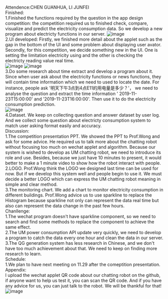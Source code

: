 Attendence:CHEN GUANHUA, LI JUNFEI    
Finished:   
1.Finished the functions required by the question in the app design competition: the competition required us to finished check, compare,
visualize and predict the electricity consumption data. So we develop a new program about electricty functions in our server.
![image](https://github.com/MagicianChen/QA_system/blob/master/meeting/2019-11-22/code.png?raw=true)  
2.UI developed: Firstly, we finished more detail about the applet such as the gap in the bottom of the UI and some problem about displaying user avator. Secondly, for this competition, we decide something new in the UI. One is setting the limitation electricity using and the other is checking the electricty reading value real time.  
![image](https://github.com/MagicianChen/QA_system/blob/master/meeting/2019-11-22/UI1.png?raw=true)
![image](https://github.com/MagicianChen/QA_system/blob/master/meeting/2019-11-22/UI2.png?raw=true)   
3.Do some research about time extract and develop a program about it. Since when user ask about the electricity functions or news functions, they will contain time information which we need to used to locate the date. For instance, people ask '明天下午3点到4点E11的用电量是多少？'， we need to analyse the question and extract the time information ' 2019-11-23T15:00:00' and '2019-11-23T16:00:00'. Then use it to do the electricity consumption prediction.  
![image](https://github.com/MagicianChen/QA_system/blob/master/meeting/2019-11-22/time_extract_code.png?raw=true)   
4.Dataset. We keep on collecting question and answer dataset by user log. And we collect some question about electricty consumption system to match user asking format easily and accuracy.    
Discussion:   
1.The competition presentation PPT. We showed the PPT to Prof.Wong and ask for some advice. He required us to talk more about the chatting robot without focusing too much on wechat applet and algorithm. Because our system is wished to develop as UM chatting robot, we need to introduce its role and use. Besides, because we just have 10 minutes to present, it would better to make a 1 minute video to show how the robot interact with people.   
2.LOGO. Prof.Wong think the LOGO we designed last time can be used for now. But if we develop this system well and people begin to use it. We must decide a better LOGO which can express the UM chatting robot meaning in simple and clear method.   
3.The monitoring chart. We add a chart to monitor electricity consumption in different buildings. Prof.Wong advice us to use sparkline to replace the Histogram because sparkline not only can represent the data real time but also can represent the data change in the past few hours.  
Chanllenge:   
1.The wechat program doesn't have sparkline component, so we need to search and find some methods to replace the component to achieve the same effect.  
2.The UM power consumption API update very quickly, we need to develop a program to catch the data every one hour and clean the data in our server.  
3.The QG generation system has less research in Chinese, and we don't have too much achievement about that. We need to keep on finding more research to learn.  
Schedule:   
1.We plan to have next meeting on 11.29 after the comeptition presentation.   
Appendix:   
I upload the wechat applet QR code about our chatting robot on the github, if anyone want to help us test it, you can scan the QR code. And if you have any advice for us, you can just talk to the robot. We will be thankful for that!
![image](https://github.com/MagicianChen/QA_system/blob/master/applet.jpg?raw=true)
